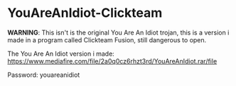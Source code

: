 # YouAreAnIdiot-Clickteam
**WARNING**: This isn't is the original You Are An Idiot trojan, this is a version i made in a program called Clickteam Fusion, still dangerous to open.


The You Are An Idiot version i made: https://www.mediafire.com/file/2a0q0cz6rhzt3rd/YouAreAnIdiot.rar/file


Password: youareanidiot
